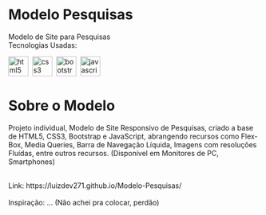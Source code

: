 # Modelo Pesquisas
Modelo de Site para Pesquisas
<br>
Tecnologias Usadas: <br>

<div>
  <img src="https://cdn.jsdelivr.net/gh/devicons/devicon/icons/html5/html5-original.svg" height="40" alt="html5 logo"  />
  <img />
  <img src="https://cdn.jsdelivr.net/gh/devicons/devicon/icons/css3/css3-original.svg" height="40" alt="css3 logo"  />
  <img />
  <img src="https://cdn.jsdelivr.net/gh/devicons/devicon/icons/bootstrap/bootstrap-original.svg" height="40" alt="bootstrap logo"  />
  <img />
  <img src="https://cdn.jsdelivr.net/gh/devicons/devicon/icons/javascript/javascript-original.svg" height="40" alt="javascript logo"  />
</div>

# Sobre o Modelo

Projeto individual, Modelo de Site Responsivo de Pesquisas, criado a base de HTML5, CSS3, Bootstrap e JavaScript, abrangendo recursos como Flex-Box, Media Queries, Barra de Navegação Líquida, Imagens com resoluções Fluídas, entre outros recursos.
(Disponível em Monitores de PC, Smartphones)

<br>
Link: https://luizdev271.github.io/Modelo-Pesquisas/
<br>
<br>
Inspiração: ... (Não achei pra colocar, perdão)
